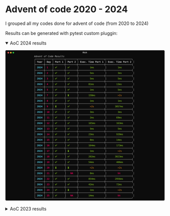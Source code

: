 # Advent of code 2020 - 2024

I grouped all my codes done for advent of code (from 2020 to 2024)

Results can be generated with pytest custom pluggin:

<details open>
<summary>AoC 2024 results</summary>

![Alt text](./results_2024.svg)
</details>

<details>
<summary>AoC 2023 results</summary>

![Alt text](./results_2023.svg)
</details>
